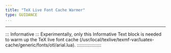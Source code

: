 ```yaml
---
title: "TeX Live Font Cache Warmer"
type: GUIDANCE
...
```


---

::: Informative :::
Experimentally, only this Informative Text block is needed to warm up the TeX live font cache
(/usr/local/texlive/texmf-var/luatex-cache/generic/fonts/otl/arial.lua).
:::::::::::::::::::
